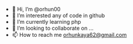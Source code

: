 - 👋 Hi, I’m @orhun00
- 👀 I’m interested any of code in github 
- 🌱 I’m currently learning php
- 💞️ I’m looking to collaborate on ...
- 📫 How to reach me orhunkaya62@gmail.com

<!---
orhun00/orhun00 is a ✨ special ✨ repository because its `README.md` (this file) appears on your GitHub profile.
You can click the Preview link to take a look at your changes.
--->

